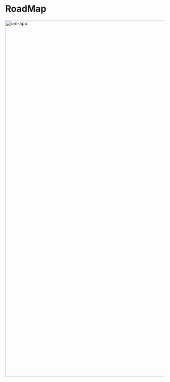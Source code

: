 # RoadMap
<img width="1130" alt="uni-app" src="https://user-images.githubusercontent.com/16115421/128486701-d004cfe2-8fcb-49d1-a51e-faea50ce1fe0.png">
